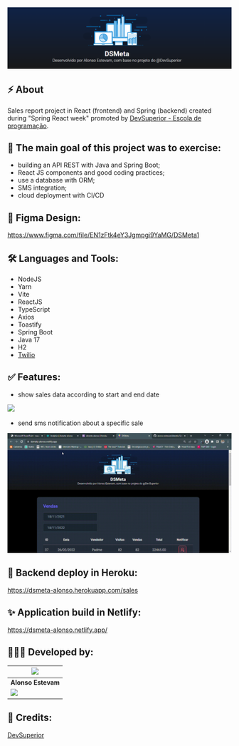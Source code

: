 <img src="./public/bg-readme.png" alt="logo do DSMeta">

## ⚡️ About
Sales report project in React (frontend) and Spring (backend) created during "Spring React week" promoted by [DevSuperior - Escola de programação](https://devsuperior.com.br).


## 🎯 The main goal of this project was to exercise:
* building an API REST with Java and Spring Boot;
* React JS components and good coding practices; 
* use a database with ORM;
* SMS integration;
* cloud deployment with CI/CD

## 🎨 Figma Design:
https://www.figma.com/file/EN1zFtk4eY3Jgmpgi9YaMG/DSMeta1

## 🛠 Languages and Tools:
* NodeJS
* Yarn
* Vite
* ReactJS
* TypeScript
* Axios
* Toastify
* Spring Boot
* Java 17
* H2
* [Twilio](twilio.com)

## ✅ Features:
* show sales data according to start and end date
<img src="./public/data-update.gif">

* send sms notification about a specific sale
<img src="./public/envio-sms.gif">

## 🌱 Backend deploy in Heroku:
https://dsmeta-alonso.herokuapp.com/sales

## ✨ Application build in Netlify:
https://dsmeta-alonso.netlify.app/

## 👨🏽‍💻 Developed by:
<img width="100" src="https://avatars.githubusercontent.com/u/86576674?s=96&v=4">  |
| ------------- | 
| **Alonso Estevam**  | 
| <a href="https://www.linkedin.com/in/alonso-estevam" target="_blank" rel="noreferrer"><img src="https://img.shields.io/badge/linkedin-%230077B5.svg?style=for-the-badge&logo=linkedin&logoColor=white"/></a>

## 📌 Credits:
[DevSuperior](https://devsuperior.com.br)
